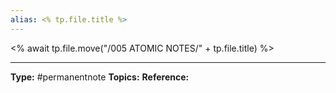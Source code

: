 ```yaml
---
alias: <% tp.file.title %>
---
```

<% await tp.file.move("/005 ATOMIC NOTES/" + tp.file.title) %>

----
**Type:** #permanentnote 
**Topics:**
**Reference:** 
